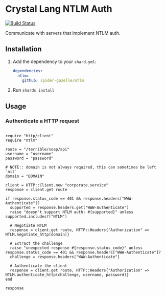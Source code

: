 # Crystal Lang NTLM Auth

[![Build Status](https://travis-ci.com/spider-gazelle/ntlm.svg?branch=master)](https://travis-ci.com/github/spider-gazelle/ntlm)

Communicate with servers that implement NTLM auth.

## Installation

1. Add the dependency to your `shard.yml`:

   ```yaml
   dependencies:
     ntlm:
       github: spider-gazelle/ntlm
   ```

2. Run `shards install`


## Usage

### Authenticate a HTTP request

```crystal

require "http/client"
require "ntlm"

route = "/terrible/soap/api"
username = "username"
password = "password"

# NOTE:: domain is not always required, this can sometimes be left `nil`
domain = "DOMAIN"

client = HTTP::Client.new "corporate.service"
response = client.get route

if response.status_code == 401 && response.headers["WWW-Authenticate"]?
  supported = response.headers.get("WWW-Authenticate")
  raise "doesn't support NTLM auth: #{supported}" unless supported.includes?("NTLM")

  # Negotiate NTLM
  response = client.get route, HTTP::Headers{"Authorization" => NTLM.negotiate_http(domain)}

  # Extract the challenge
  raise "unexpected response #{response.status_code}" unless response.status_code == 401 && response.headers["WWW-Authenticate"]?
  challenge = response.headers["WWW-Authenticate"]

  # Authenticate the client
  response = client.get route, HTTP::Headers{"Authorization" => NTLM.authenticate_http(challenge, username, password)}
end

response

```
